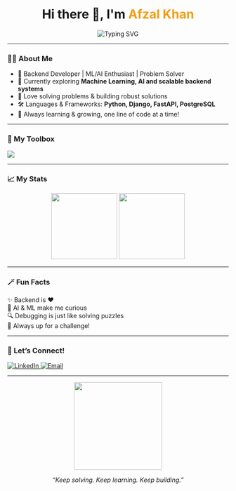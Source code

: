 <h1 align="center">
  Hi there 👋, I'm <span style="color:#f39c12;">Afzal Khan</span>  
</h1>

<p align="center">
  <img src="https://readme-typing-svg.herokuapp.com?font=Fira+Code&size=25&duration=3000&pause=1000&center=true&vCenter=true&width=435&lines=Backend+Developer;Machine+Learning+Enthusiast;AI+Explorer;Problem+Solver+%F0%9F%9A%80" alt="Typing SVG" />
</p>

---

### 👨‍💻 About Me
- 🔗 Backend Developer | ML/AI Enthusiast | Problem Solver
- 🤖 Currently exploring <b>Machine Learning, AI and scalable backend systems</b>
- 🧩 Love solving problems & building robust solutions
- 🛠️ Languages & Frameworks: **Python, Django, FastAPI, PostgreSQL**
- 🌱 Always learning & growing, one line of code at a time!

---

### 🧰 My Toolbox
<p>
  <img src="https://skillicons.dev/icons?i=python,django,fastapi,postgresql,docker,linux,git,redis" />
</p>

---

### 📈 My Stats
<p align="center">
  <img src="https://github-readme-stats.vercel.app/api?username=YOUR_GITHUB_USERNAME&show_icons=true&theme=radical" height="150" />
  <img src="https://github-readme-streak-stats.herokuapp.com/?user=YOUR_GITHUB_USERNAME&theme=radical" height="150" />
</p>

---

### 🪄 Fun Facts
✨ Backend is ❤️  
🤯 AI & ML make me curious  
🔍 Debugging is just like solving puzzles  
🚀 Always up for a challenge!

---

### 🎯 Let’s Connect!
<a href="https://www.linkedin.com/in/YOUR-LINKEDIN/">
  <img alt="LinkedIn" src="https://img.shields.io/badge/LinkedIn-blue?logo=linkedin&style=for-the-badge" />
</a>
<a href="mailto:your.email@example.com">
  <img alt="Email" src="https://img.shields.io/badge/Email-red?logo=gmail&style=for-the-badge" />
</a>

---

<p align="center">
  <img src="https://media.giphy.com/media/qgQUggAC3Pfv687qPC/giphy.gif" width="200" />
</p>

<p align="center">
  <i>“Keep solving. Keep learning. Keep building.”</i>
</p>
